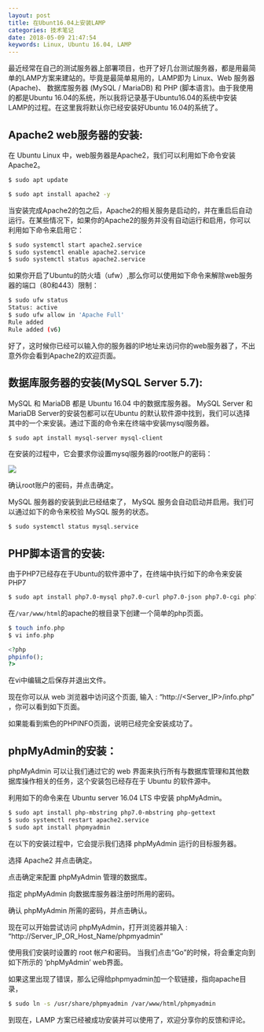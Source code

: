 ```yaml
---
layout: post
title: 在Ubunt16.04上安装LAMP
categories: 技术笔记
date: 2018-05-09 21:47:54
keywords: Linux, Ubuntu 16.04, LAMP
---
```


最近经常在自己的测试服务器上部署项目，也开了好几台测试服务器，都是用最简单的LAMP方案来建站的。毕竟是最简单易用的，LAMP即为 Linux、Web 服务器 (Apache)、 数据库服务器 (MySQL / MariaDB) 和 PHP (脚本语言)。由于我使用的都是Ubuntu 16.04的系统，所以我将记录基于Ubuntu16.04的系统中安装LAMP的过程。在这里我将默认你已经安装好Ubuntu 16.04的系统了。

<!--more-->

## Apache2 web服务器的安装:

在 Ubuntu Linux 中，web服务器是Apache2，我们可以利用如下命令安装Apache2。

```bash
$ sudo apt update

$ sudo apt install apache2 -y
```

当安装完成Apache2的包之后，Apache2的相关服务是启动的，并在重启后自动运行。在某些情况下，如果你的Apache2的服务并没有自动运行和启用，你可以利用如下命令来启用它：

```bash
$ sudo systemctl start apache2.service
$ sudo systemctl enable apache2.service
$ sudo systemctl status apache2.service
```

如果你开启了Ubuntu的防火墙（ufw）,那么你可以使用如下命令来解除web服务器的端口（80和443）限制：

```bash
$ sudo ufw status
Status: active
$ sudo ufw allow in 'Apache Full'
Rule added
Rule added (v6)

```

好了，这时候你已经可以输入你的服务器的IP地址来访问你的web服务器了，不出意外你会看到Apache2的欢迎页面。

## 数据库服务器的安装(MySQL Server 5.7):

MySQL 和 MariaDB 都是 Ubuntu 16.04 中的数据库服务器。 MySQL Server 和 MariaDB Server的安装包都可以在Ubuntu 的默认软件源中找到，我们可以选择其中的一个来安装。通过下面的命令来在终端中安装mysql服务器。

```bash
$ sudo apt install mysql-server mysql-client
```

在安装的过程中，它会要求你设置mysql服务器的root账户的密码：

![](https://dn-linuxcn.qbox.me/data/attachment/album/201606/14/203351wti8ttrbudtwb8io.jpg)

确认root账户的密码，并点击确定。

MySQL 服务器的安装到此已经结束了， MySQL 服务会自动启动并启用。我们可以通过如下的命令来校验 MySQL 服务的状态。

```bash
$ sudo systemctl status mysql.service
```

## PHP脚本语言的安装:

由于PHP7已经存在于Ubuntu的软件源中了，在终端中执行如下的命令来安装PHP7

```bash
$ sudo apt install php7.0-mysql php7.0-curl php7.0-json php7.0-cgi php7.0 libapache2-mod-php7.0
```

在`/var/www/html`的apache的根目录下创建一个简单的php页面。

```php
$ touch info.php
$ vi info.php

<?php
phpinfo();
?>
```

在vi中编辑之后保存并退出文件。

现在你可以从 web 浏览器中访问这个页面, 输入 : “http://<Server_IP>/info.php” ，你可以看到如下页面。

如果能看到紫色的PHPINFO页面，说明已经完全安装成功了。

## phpMyAdmin的安装：

phpMyAdmin 可以让我们通过它的 web 界面来执行所有与数据库管理和其他数据库操作相关的任务，这个安装包已经存在于 Ubuntu 的软件源中。

利用如下的命令来在 Ubuntu server 16.04 LTS 中安装 phpMyAdmin。

```bash
$ sudo apt install php-mbstring php7.0-mbstring php-gettext
$ sudo systemctl restart apache2.service
$ sudo apt install phpmyadmin
```

在以下的安装过程中，它会提示我们选择 phpMyAdmin 运行的目标服务器。

选择 Apache2 并点击确定。

点击确定来配置 phpMyAdmin 管理的数据库。

指定 phpMyAdmin 向数据库服务器注册时所用的密码。

确认 phpMyAdmin 所需的密码，并点击确认。

现在可以开始尝试访问 phpMyAdmin，打开浏览器并输入 : “http://Server_IP_OR_Host_Name/phpmyadmin”

使用我们安装时设置的 root 帐户和密码。
当我们点击“Go”的时候，将会重定向到如下所示的 ‘phpMyAdmin’ web界面。

如果这里出现了错误，那么记得给phpmyadmin加一个软链接，指向apache目录，

```bash
$ sudo ln -s /usr/share/phpmyadmin /var/www/html/phpmyadmin
```

到现在，LAMP 方案已经被成功安装并可以使用了，欢迎分享你的反馈和评论。



